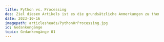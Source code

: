 ```yaml
---
title: Python vs. Processing
des: Ziel diesen Artikels ist es die grundsätzliche Anmerkungen zu thematisieren und bereits ein laufendes Spielfenster zu erhalten.
date: 2023-10-16
imagepath: articlesheads/PythonOrProcessing.jpg
id: Gedankengänge
topic: Gedankengänge 01
---
```


